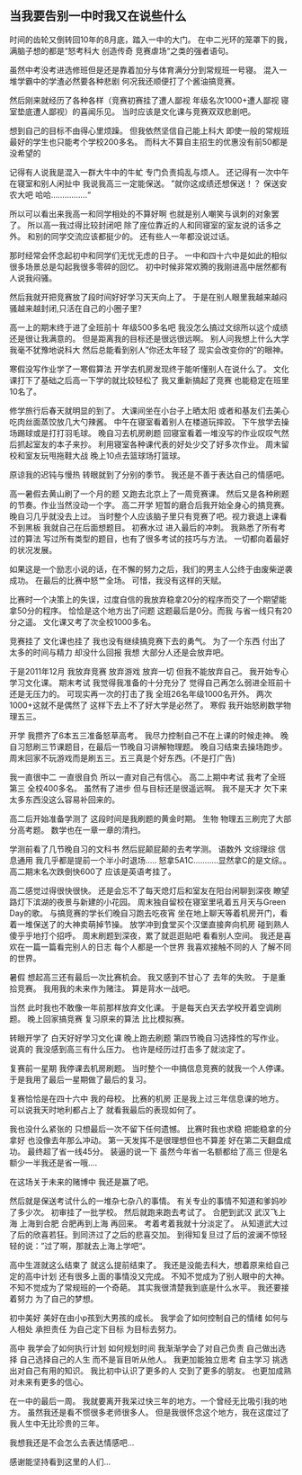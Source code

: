 ## 当我要告别一中时我又在说些什么

时间的齿轮又倒转回10年的8月底，踏入一中的大门。
在中二光环的笼罩下的我，满脑子想的都是“怒考科大 创造传奇 竞赛虐场“之类的强者语句。

虽然中考没考进选修班但是还是靠着加分与体育满分分到常规班一号寝。
混入一堆学霸中的学渣必然要各种悲剧 何况我还顺便打了个酱油搞竞赛。

然后刚来就经历了各种各样（竞赛初赛挂了遭人鄙视 年级名次1000+遭人鄙视 寝室垫底遭人鄙视）的喜闻乐见。
当时应该是文化课与竞赛双双悲剧吧。

想到自己的目标不由得心里烦躁。
但我依然坚信自己能上科大 即使一般的常规班最好的学生也只能考个学校200多名。
而科大不算自主招生的优惠没有前50都是没希望的

记得有人说我是混入一群大牛中的牛虻 专门负责捣乱与烦人。
还记得有一次中午在寝室和别人闲扯中  我说我高三一定能保送。
”就你这成绩还想保送！？ 保送安农大吧 哈哈................“

所以可以看出来我高一和同学相处的不算好啊 也就是别人嘲笑与讽刺的对象罢了。
所以高一我过得比较封闭吧 除了座位靠近的人和同寝室的室友说的话多之外。
和别的同学交流应该都挺少的。
还有些人一年都没说过话。

那时经常会怀念起初中和同学们无忧无虑的日子。
一中和四十六中是如此的相似 很多场景总是勾起我很多零碎的回忆。
初中时候非常欢腾的我刚进高中居然都有人说我闷骚。

然后我就开把竞赛放了段时间好好学习天天向上了。
于是在别人眼里我越来越闷骚越来越封闭,只活在自己的小圈子里?

高一上的期末终于进了全班前十 年级500多名吧 我没怎么搞过文综所以这个成绩还是很让我满意的。
但是距离我的目标还是很远很远啊。
别人问我想上什么大学 我毫不犹豫地说科大  然后总能看到别人”你还太年轻了 现实会改变你的“的眼神。

寒假没写作业学了一寒假算法 开学去机房发现终于能听懂别人在说什么了。
文化课打下了基础之后高一下学的就比较轻松了 我又重新搞起了竞赛 也能稳定在班里10名了。

修学旅行后春天就明显的到了。 
大课间坐在小台子上晒太阳 或者和基友们去美心吃肉丝面蒸饺放几大勺辣酱。
中午在寝室看着别人在楼道玩摔跤。
下午放学去操场踢球或是打打羽毛球。
晚自习去机房刷题 回寝室看着一堆没写的作业叹叹气然后抓起室友的本子来抄。
利用寝室各种课代表的好处少交了好多次作业。
周末留校和室友玩甩拖鞋大战 晚上10点去篮球场打篮球。

原谅我的迟钝与慢热 转眼就到了分别的季节。
我还是不善于表达自己的情感吧。

高一暑假去黄山刷了一个月的题  又跑去北京上了一周竞赛课。
然后又是各种刷题的节奏。作业当然没动一个字。
高二开学 短暂的磨合后我开始全身心的搞竞赛。晚自习几乎就没去上过。
当时整个人应该脑子里只有竞赛了吧。视力衰退上课看不到黑板 我就自己在后面想题目。
初赛水过 进入最后的冲刺。
我熟悉了所有考过的算法 写过所有类型的题目，也有了很多考试的技巧与方法。
一切都向着最好的状况发展。

如果这是一个励志小说的话，在不懈的努力之后，我们的男主人公终于由废柴逆袭成功。
在最后的比赛中怒艹全场。
可惜，我没有这样的天赋。

比赛时一个决策上的失误，过度自信的我放弃稳拿20分的程序而交了一个期望能拿50分的程序。
恰恰是这个地方出了问题 这题最后是0分。而我 与省一线只有20分之遥。
文化课又考了次全校1000多名。

竞赛挂了 文化课也挂了 我也没有继续搞竞赛下去的勇气。
为了一个东西 付出了太多的时间与精力 却没什么回报 我想 大部分人还是会放弃吧。
 
于是2011年12月 我放弃竞赛 放弃游戏 放弃一切 但我不能放弃自己。
我开始专心学习文化课。
期末考试 我觉得我准备的十分充分了 觉得自己再怎么弱进全班前十还是无压力的。
可现实再一次的打击了我 全班26名年级1000名开外。
两次1000+这就不是偶然了 这样下去上不了好大学是必然了。
寒假 我开始怒刷数学物理五三。

开学  我攒齐了6本五三准备怒草高考。
我尽力控制自己不在上课的时候走神。
晚自习怒刷三节课题目，在最后一节晚自习讲解物理题。
晚自习结束去操场跑步。
周末回家不玩游戏而是刷五三。五三真是个好东西。(不是打广告)

我一直很中二 一直很自负 所以一直对自己有信心。
高二上期中考试 我考了全班第三 全校400多名。
虽然有了进步 但与目标还是很遥远啊。
我不是天才 欠下来太多东西没这么容易补回来的。

高二后开始准备学测了 这段时间是我刷题的黄金时期。
生物 物理五三刷完了大部分高考题。
数学也在一章一章的清扫。

学测前看了几节晚自习的文科书 然后屁颠屁颠的去考学测。
语数外 文综理综 信息通用 我几乎都是提前一个半小时退场.....
怒拿5A1C...........显然拿C的是文综。。
高二期末名次跌倒快600了  应该是英语考挂了。

高二感觉过得很快很快。
还是会忘不了每天熄灯后和室友在阳台闲聊到深夜 瞭望路灯下滨湖的夜景与新建的小花园。
周末独自留校在寝室里吼着五月天与Green Day的歌。
与搞竞赛的学长们晚自习跑去吃夜宵 坐在地上聊天等着机房开门，看着一堆保送了的大神卖萌掉节操。
放学冲到食堂买个汉堡直接奔向机房 碰到熟人傻乎乎地打个招呼。
周末刷题到深夜，累了就逛逛贴吧 看看别人空间。
我还是喜欢在一篇一篇看完别人的日志 每个人都是一个世界 我喜欢接触不同的人 了解不同的世界。

暑假 想起高三还有最后一次比赛机会。
我又感到不甘心了  去年的失败。
于是重拾竞赛。
我用我的未来作为赌注。
算是背水一战吧。

当然 此时我也不敢像一年前那样放弃文化课。
于是每天白天去学校开着空调刷题。
晚上回家搞竞赛 复习原来的算法 比比模拟赛。

转眼开学了 白天好好学习文化课 晚上跑去刷题 第四节晚自习选择性的写作业。
说真的 我没感到高三有什么压力。
也许是经历过打击多了就淡定了。

复赛前一星期 我停课去机房刷题。
当时整个一中搞信息竞赛的就我一个人停课。
于是我用了最后一星期做了最后的复习。

复赛恰恰是在四十六中 我的母校。
比赛的机房 正是我上过三年信息课的地方。
可以说我天时地利都占上了
就看我最后的表现如何了。

我也没什么紧张的 只想最后一次不留下任何遗憾。
比赛时我也求稳 把能稳拿的分拿好 也没像去年那么冲动。
第一天发挥不是很理想但也不算差 好在第二天翻盘成功。
最终超了省一线45分。
装逼的说一下 虽然今年省一名额都给了高三 但是名额少一半我还是省一哦....

在这场关于未来的赌博中 我还是赢了吧。

然后就是保送考试什么的一堆杂七杂八的事情。
有关专业的事情不知道和爹妈吵了多少次。
初审挂了一批学校。
然后就跑来跑去考试了。
合肥到武汉 武汉飞上海 上海到合肥 合肥再到上海 再回来。
考着考着我就十分淡定了。
从知道武大过了后的欣喜若狂。到同济过了之后的悲喜交加。
到得知复旦过了后的波澜不惊轻轻的说：”过了啊，那就去上海上学吧“。

高中生涯就这么结束了 就这么提前结束了。
我还是没能去科大，想着原来给自己定的高中计划 还有很多上面的事情没又完成。
不知不觉成为了别人眼中的大神。
不知不觉成为了常规班的一个奇葩。
其实我很清楚我到底是什么水平。
我还要接着努力 为了自己的梦想。
 
初中美好 美好在由小p孩到大男孩的成长。 
我学会了如何控制自己的情绪 如何与人相处 承担责任 为自己定下目标 为目标去努力。

高中 我学会了如何执行计划 如何规划时间 
我渐渐学会了对自己负责 自己做出选择 自己选择自己的人生 而不是盲目听从他人。
我更加能独立思考 自主学习 挑选出对自己有用的知识。 
我比初中认识了更多的人 交到了更多的朋友。
也更加成熟 对未来有更多的信心。 

在一中的最后一周。
我就要离开我呆过快三年的地方。一个曾经无比吸引我的地方。
虽然我还是看不惯很多老师很多人。
但是我很怀念这个地方，我在这度过了我人生中无比珍贵的三年。


我想我还是不会怎么去表达情感吧...

感谢能坚持看到这里的人们... 